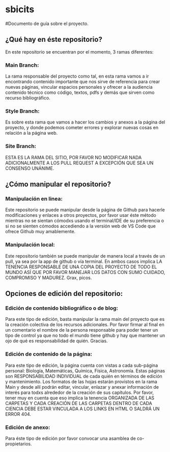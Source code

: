 # sbicits
#Documento de guía sobre el proyecto.

## ¿Qué hay en éste repositorio?

En este repositorio se encuentran por el momento, 3 ramas diferentes:

### Main Branch:

La rama responsable del proyecto como tal, en esta rama vamos a ir encontrando contenido importante que nos sirve de referencia para crear nuevas páginas, vincular espacios personales y ofrecer a la audiencia contenido técnico como código, textos, pdfs y demás que sirven como recurso bibliográfico. 

### Style Branch:

Es sobre esta rama que vamos a hacer los cambios y anexos a la página del proyecto, y donde podemos cometer errores y explorar nuevas cosas en relación a la página web.

### Site Branch:

ESTA ES LA RAMA DEL SITIO, POR FAVOR NO MODIFICAR NADA ADICIONALMENTE A LOS PULL REQUEST A EXCEPCIÓN QUE SEA UN CONSENSO UNÁNIME.

## ¿Cómo manipular el repositorio?

### Manipulación en linea:

Este repositorio se puede manipular desde la página de Github para hacerle modificaciones y enlaces a otros proyectos, por favor usar éste método mientras no se sientan cómodxs usando el terminal/IDE de su preferencia o si no se sienten cómodos accediendo a la versión web de VS Code que ofrece Github muy amablemente.

### Manipulación local:

Este repositorio también se puede manipular de manera local a través de un pull, ya sea por la app de github o vía terminal. En ambos casos implica LA TENENCIA RESPONSABLE DE UNA COPIA DEL PROYECTO DE TODO EL MUNDO ASÍ QUE POR FAVOR MANEJAR LOS DATOS CON SUMO CUIDADO, COMPROMISO Y MADUREZ. Grax, picos.

## Opciones de edición del repositorio:

### Edición de contenido bibliográfico o de blog:

Para este tipo de edición, basta manipular la rama main del proyecto que es la creación colectiva de los recursos adicionales. Por favor firmar al final en un comentario el nombre de la persona responsable para poder tener un tipo de control ya que no todo el mundo tiene github y hay que mantener un ojo de qué es responsabilidad de quién. Gracias.

### Edición de contenido de la página:

Para este tipo de edición, la página cuenta con vistas a cada sub-página personal: Biología, Matemáticas, Química, Física, Astronomía.
Estas páginas son RESPONSABILIDAD INDIVIDUAL de cada quién en términos de edición y mantenimiento. Los formatos de las hojas estarán provistos en la rama Main y desde allí podrán editar, vincular, enlazar y anexar información de interés para todxs alrededor de la creación de sus capítulos. Por favor, tener muy en cuenta que eso implica la tenencia ORGANIZADA DE LAS CARPETAS Y CADA CREACIÓN DE LAS CARPETAS DENTRO DE CADA CIENCIA DEBE ESTAR VINCULADA A LOS LINKS EN HTML O SALDRÁ UN ERROR 404.

### Edición de anexo:

Para éste tipo de edición por favor convocar una asamblea de co-propietarios.
